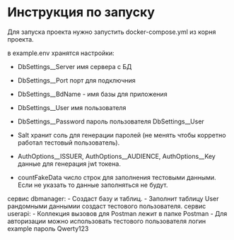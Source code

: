 # Инструкция по запуску

Для запуска проекта нужно запустить docker-compose.yml из корня проекта.

в example.env хранятся настройки:

- DbSettings__Server имя сервера с БД
- DbSettings__Port порт для подключния
- DbSettings__BdName - имя базы для приложения
- DbSettings__User имя пользователя
- DbSettings__Password пароль пользователя DbSettings__User

- Salt хранит соль для генерации паролей (не менять чтобы корретно работал тестовый пользователь).
- AuthOptions__ISSUER, AuthOptions__AUDIENCE, AuthOptions__Key данные для генерация jwt токена.

- countFakeData число строк для заполнения тестовыми данными. Если не указать то данные заполняться не будут.

сервис dbmanager: 
	- Создаст базу и таблиц. 
	- Заполнит таблицу User рандомными даннымии создаст тестового пользователя. 
сервис userapi:
	- Коллекция вызовов для Postman лежит в папке Postman
	- Для авторизации можно использовать тестового пользователя логин example пароль Qwerty123